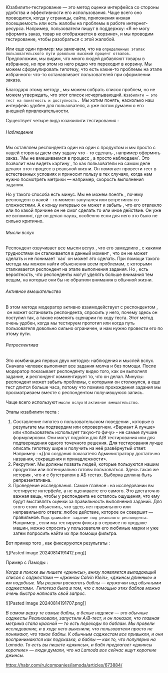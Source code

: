 Юзабилити-тестирование — это метод оценки интерфейса со стороны удобства и эффективности его использования. Чаще всего оно проводится, когда у страницы, сайта, приложения низкая посещаемость или есть жалобы на проблемы в работе интернет-ресурса. Например, пользователи пишут в поддержку: «Я не могу оформить заказ, товар не отображается в корзине», и мы проводим тестирование, чтобы разобраться с этой жалобой.

Или еще один пример: мы замечаем, что на `определенных этапах пользовательского пути довольно высокий процент отвалов.` Предположим, мы видим, что много людей добавляют товары в избранное, но при этом из него редко что переходит в корзину. Мы можем сформулировать гипотезу, что есть какие-то проблемы на этапе избранного: что-то останавливает пользователей при оформлении заказа.

Благодаря этому методу , мы можем собрать список проблем, но не можем утверждать, что этот список исчерпывающий. `Юзабилити — это тест на понятность и доступность. `Мы хотим понять, насколько наш интерфейс удобен для пользователя, а уже потом думаем о его внешней привлекательности.

Существует четыре вида юзаюилити тестирования : 

<h6>Наблюдение</h6> 
Мы оставляем респондента один на один с продуктом и мы просто с нашей стороны даем ему задачу что - то сделать , например оформить заказ. `Мы не вмешиваемся в процесс , а просто наблюдаем`. Это позволит нам видеть картину , то как пользователи на самом деле делают этот процесс в реальной жизни. Он помогает провести тест в естественных условиях и приносит пользу в тех случаях, когда нам нужно посмотреть метрики — например, скорость выполнения задания.

Но у такого способа есть минус. Мы не можем понять , почему респондент в какой - то момент запутался или встретился со сложностями. А к концу интервью он может и забыть , что его отвлекло или по какой причине он не смог сделать то или иное действие. Он уже не вспомнит, где он делал паузы, особенно если для него это было не сильно критично.

<h6>Мысли вслух</h6>
Респондент озвучивает все мысли вслух , что его замедлило , с какими трудностями он сталкивается в данный момент , что он не может сделать и не понимает `как` он может это сделать. При помощи такого метода мы можем найти объяснения всем проблемам, с которыми сталкивается респондент на этапе выполнения задания.
 Но , есть вероятность, что респонденты могут уделять больше внимания тем вещам, на которые они бы не обратили внимания в обычной жизни.


<h6>Активное вмешательство</h6>
В этом методе модератор активно взаимодействует с респондентом ,  он может остановить респондента, спросить у него, почему здесь он поступил так, а также изменять сценарии по ходу теста. Этот метод очень удобен, когда мы тестируем прототип или когда путь пользователя довольно сильно ограничен, и нам нужно провести его по этому пути.


<h6>Ретроспектива</h6>
Это комбинация первых двух методов: наблюдения и мыслей вслух. Сначала человек выполняет все задания молча и без помощи. После модератор показывает респонденту видео того, как он выполнял задание, и респондент комментирует то, что он делал.
Минусы: респондент может забыть проблемы, с которыми он столкнулся, а еще тест длится больше часа, потому что помимо прохождения задания мы просматриваем вместе с респондентом получившуюся запись.

Чаще всего используют `мысли вслух` и `активное вмешательство`.

Этапы юзабилити теста : 
1) Составление гипотез о пользовательском поведении , которые в результате мы подтвердим или опровергнем. «Вариант А лучше» или «пользователь использует такую-то фичу» - не самые лучшие формулировки. Они могут подойти для A/B тестирования или для подтверждения одного точечного решения. Для тестирования лучше описать гипотезу шире и получить на неё развёрнутый ответ. Например : «Для создания показателя Администратору достаточно названия, сокращения и принадлежности».
2) Рекрутинг. Мы должны позвать людей, которые пользуются нашим продуктом или потенциально готовы пользоваться. Здесь такая же история , что и с бутстрапом в АБ тестах. Выборка должна быть репрезентативна. 
3) Проведение исследования. Самое главное : на исследовании вы тестируете интерфейс, а не оцениваете его самого. Это достаточно важная вещь, чтобы у респондента не осталось ощущения, что ему будут выставлять оценки за правильность выполнения заданий. Для этого стоит объяснить, что здесь нет правильного или неправильного ответа: любое действие, которое он совершит — правильное. `Подстраивайте задание под реального респондента`. Например , если мы тестируем фильтр в сервисе по продаже машин, можно спросить у пользователя его любимые марки и уже затем попросить найти их при помощи фильтра. 

Вот пример того , как фиксируются результаты : 

![[Pasted image 20240814191412.png]]

Пример с Ламоды : 

*Когда в поиске вы пишете «джинсы», внизу появляется выпадающий список с саджестами — «джинсы Calvin Klein», «джинсы длинные» и им подобные. Мы решили раскатать баблы — кружочки над обычными саджестами.  Гипотеза была в том, что с помощью этих баблов можно очень быстро написать свой запрос.*

![[Pasted image 20240814191707.png]]

*В самом верху те самые баблы, а белые надписи — это обычные саджесты
Реализовали, запустили А/В-тест, и он показал, что главная метрика стала красной — то есть переходы по баблам. Мы провели исследование, и в ходе него выяснили, что пользователи просто не понимают, что такое баблы. К обычным саджестам все привыкли, и они воспринимаются как подсказка, а баблы — как то, что популярно на Lamoda. То есть вы пишете «джинсы», и бабл предлагает «джинсы короткие» — люди думали, что на Lamoda все сейчас ищут короткие джинсы.*





https://habr.com/ru/companies/lamoda/articles/673884/
